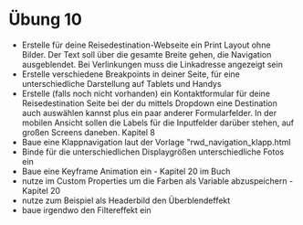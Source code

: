 # Übung 10

- Erstelle für deine Reisedestination-Webseite ein Print Layout ohne Bilder. Der Text soll über die gesamte Breite gehen, die Navigation ausgeblendet. Bei Verlinkungen muss die Linkadresse angezeigt sein
- Erstelle verschiedene Breakpoints in deiner Seite, für eine unterschiedliche Darstellung auf Tablets und Handys
- Erstelle (falls noch nicht vorhanden) ein Kontaktformular für deine Reisedestination Seite bei der du mittels Dropdown eine Destination auch auswählen kannst plus ein paar anderer Formularfelder. In der mobilen Ansicht sollen die Labels für die Inputfelder darüber stehen, auf großen Screens daneben.
Kapitel 8
- Baue eine Klappnavigation laut der Vorlage "rwd_navigation_klapp.html
- Binde für die unterschiedlichen Displaygrößen unterschiedliche Fotos ein
- Baue eine Keyframe Animation ein - Kapitel 20 im Buch
- nutze im Custom Properties um die Farben als Variable abzuspeichern - Kapitel 20
- nutze zum Beispiel als Headerbild den Überblendeffekt 
- baue irgendwo den Filtereffekt ein
